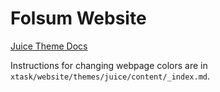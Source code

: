 # Folsum Website

[Juice Theme Docs](https://www.getzola.org/themes/juice/)

Instructions for changing webpage colors are in `xtask/website/themes/juice/content/_index.md`.
